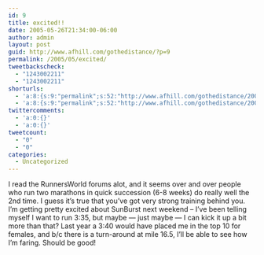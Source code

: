 ```yaml
---
id: 9
title: excited!!
date: 2005-05-26T21:34:00-06:00
author: admin
layout: post
guid: http://www.afhill.com/gothedistance/?p=9
permalink: /2005/05/excited/
tweetbackscheck:
  - "1243002211"
  - "1243002211"
shorturls:
  - 'a:8:{s:9:"permalink";s:52:"http://www.afhill.com/gothedistance/2005/05/excited/";s:7:"tinyurl";s:25:"http://tinyurl.com/c6gj2y";s:4:"isgd";s:17:"http://is.gd/h9XU";s:5:"bitly";s:17:"http://bit.ly/Ojh";s:5:"snipr";s:22:"http://snipr.com/ap0oe";s:5:"snurl";s:22:"http://snurl.com/ap0oe";s:7:"snipurl";s:24:"http://snipurl.com/ap0oe";s:4:"trim";s:17:"http://tr.im/cjpy";}'
  - 'a:8:{s:9:"permalink";s:52:"http://www.afhill.com/gothedistance/2005/05/excited/";s:7:"tinyurl";s:25:"http://tinyurl.com/c6gj2y";s:4:"isgd";s:17:"http://is.gd/h9XU";s:5:"bitly";s:17:"http://bit.ly/Ojh";s:5:"snipr";s:22:"http://snipr.com/ap0oe";s:5:"snurl";s:22:"http://snurl.com/ap0oe";s:7:"snipurl";s:24:"http://snipurl.com/ap0oe";s:4:"trim";s:17:"http://tr.im/cjpy";}'
twittercomments:
  - 'a:0:{}'
  - 'a:0:{}'
tweetcount:
  - "0"
  - "0"
categories:
  - Uncategorized
---
```

I read the RunnersWorld forums alot, and it seems over and over people who run two marathons in quick succession (6-8 weeks) do really well the 2nd time. I guess it&#8217;s true that you&#8217;ve got very strong training behind you. I&#8217;m getting pretty excited about SunBurst next weekend &#8211; I&#8217;ve been telling myself I want to run 3:35, but maybe &#8212; just maybe &#8212; I can kick it up a bit more than that? Last year a 3:40 would have placed me in the top 10 for females, and b/c there is a turn-around at mile 16.5, I&#8217;ll be able to see how I&#8217;m faring. Should be good!